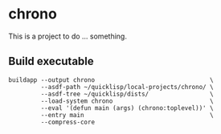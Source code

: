 # chrono

This is a project to do ... something.

## Build executable

```
buildapp --output chrono                                \
         --asdf-path ~/quicklisp/local-projects/chrono/ \
         --asdf-tree ~/quicklisp/dists/                 \
         --load-system chrono                           \
         --eval '(defun main (args) (chrono:toplevel))' \
         --entry main                                   \
         --compress-core
```